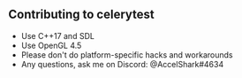 ## Contributing to celerytest
- Use C++17 and SDL
- Use OpenGL 4.5
- Please don't do platform-specific hacks and workarounds
- Any questions, ask me on Discord: @AccelShark#4634
